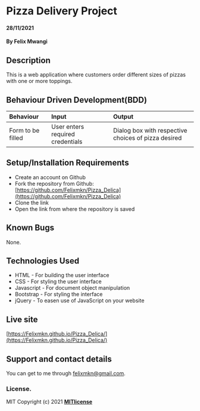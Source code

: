 # Pizza Delivery Project
#### 28/11/2021
#### By **Felix Mwangi**
## Description
This is a web application where customers order different sizes of pizzas with one or more toppings. 
## Behaviour Driven Development(BDD)
|Behaviour| Input| Output|
|:--------|:-----|:------|
|Form to be filled| User enters required credentials| Dialog box with respective choices of pizza desired|
## Setup/Installation Requirements
* Create an account on Github
* Fork the repository from Github:[https://github.com/Felixmkn/Pizza_Delica](https://github.com/Felixmkn/Pizza_Delica)
* Clone the link
* Open the link from where the repository is saved
## Known Bugs
None.
## Technologies Used
* HTML - For building the user interface
* CSS - For styling the user interface
* Javascript - For document object manipulation
* Bootstrap - For styling the interface
* jQuery - To easen use of JavaScript on your website
## Live site
[https://Felixmkn.github.io/Pizza_Delica/](https://Felixmkn.github.io/Pizza_Delica/)
## Support and contact details
You can get to me through felixmkn@gmail.com.
### License.
MIT Copyright (c) 2021 **[MITlicense](LICENSE)**
